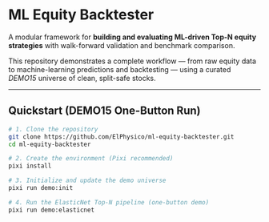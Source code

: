 # ML Equity Backtester

A modular framework for **building and evaluating ML-driven Top-N equity strategies** with walk-forward validation and benchmark comparison.

This repository demonstrates a complete workflow — from raw equity data to machine-learning predictions and backtesting — using a curated *DEMO15* universe of clean, split-safe stocks.

---

## Quickstart (DEMO15 One-Button Run)

```bash
# 1. Clone the repository
git clone https://github.com/ElPhysico/ml-equity-backtester.git
cd ml-equity-backtester

# 2. Create the environment (Pixi recommended)
pixi install

# 3. Initialize and update the demo universe
pixi run demo:init

# 4. Run the ElasticNet Top-N pipeline (one-button demo)
pixi run demo:elasticnet
